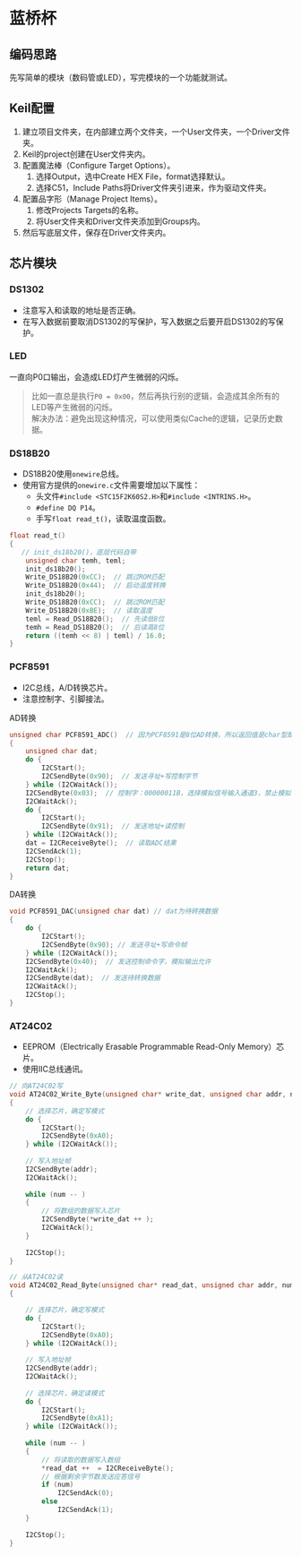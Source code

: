# 蓝桥杯

## 编码思路

先写简单的模块（数码管或LED），写完模块的一个功能就测试。

## Keil配置

1. 建立项目文件夹，在内部建立两个文件夹，一个User文件夹，一个Driver文件夹。
2. Keil的project创建在User文件夹内。
3. 配置魔法棒（Configure Target Options）。
   1. 选择Output，选中Create HEX File，format选择默认。
   2. 选择C51，Include Paths将Driver文件夹引进来，作为驱动文件夹。
4. 配置品字形（Manage Project Items）。
   1. 修改Projects Targets的名称。
   2. 将User文件夹和Driver文件夹添加到Groups内。
5. 然后写底层文件，保存在Driver文件夹内。

## 芯片模块

### DS1302

- 注意写入和读取的地址是否正确。
- 在写入数据前要取消DS1302的写保护，写入数据之后要开启DS1302的写保护。

### LED

一直向P0口输出，会造成LED灯产生微弱的闪烁。

> 比如一直总是执行`P0 = 0x00`，然后再执行别的逻辑，会造成其余所有的LED等产生微弱的闪烁。  
> 解决办法：避免出现这种情况，可以使用类似Cache的逻辑，记录历史数据。

### DS18B20

- DS18B20使用`onewire`总线。
- 使用官方提供的`onewire.c`文件需要增加以下属性：
  - 头文件`#include <STC15F2K60S2.H>`和`#include <INTRINS.H>`。
  - `#define DQ P14`。
  - 手写`float read_t()`，读取温度函数。

```c
float read_t()
{
   // init_ds18b20()，底层代码自带
	unsigned char temh, teml;
	init_ds18b20();  
	Write_DS18B20(0xCC);  // 跳过ROM匹配
	Write_DS18B20(0x44);  // 启动温度转换
	init_ds18b20();
	Write_DS18B20(0xCC);  // 跳过ROM匹配
	Write_DS18B20(0xBE);  // 读取温度
	teml = Read_DS18B20();  // 先读低8位
	temh = Read_DS18B20();  // 后读高8位
	return ((temh << 8) | teml) / 16.0;
}
```

### PCF8591

- I2C总线，A/D转换芯片。
- 注意控制字、引脚接法。

AD转换

```c
unsigned char PCF8591_ADC()  // 因为PCF8591是8位AD转换，所以返回值是char型即可
{
	unsigned char dat;
	do {
		I2CStart();
		I2CSendByte(0x90);  // 发送寻址+写控制字节
	} while (I2CWaitAck());
	I2CSendByte(0x03);  // 控制字：00000011B，选择模拟信号输入通道3，禁止模拟输出，禁止通道号自增
	I2CWaitAck();
	do {
		I2CStart();
		I2CSendByte(0x91);  // 发送地址+读控制
	} while (I2CWaitAck());
	dat = I2CReceiveByte();  // 读取ADC结果
	I2CSendAck(1);
	I2CStop();
	return dat;
}
```

DA转换

```c
void PCF8591_DAC(unsigned char dat) // dat为待转换数据
{
	do {
		I2CStart();
		I2CSendByte(0x90); // 发送寻址+写命令帧
	} while (I2CWaitAck());
	I2CSendByte(0x40);  // 发送控制命令字，模拟输出允许
	I2CWaitAck();
	I2CSendByte(dat);  // 发送待转换数据
	I2CWaitAck();
	I2CStop();
}
```

### AT24C02

- EEPROM（Electrically Erasable Programmable Read-Only Memory）芯片。
- 使用IIC总线通讯。

```c
// 向AT24C02写
void AT24C02_Write_Byte(unsigned char* write_dat, unsigned char addr, num)
{
	// 选择芯片，确定写模式
	do {
		I2CStart();
		I2CSendByte(0xA0);
	} while (I2CWaitAck());
		
	// 写入地址帧
	I2CSendByte(addr);
	I2CWaitAck();
	
	while (num -- )
	{
		// 将数组的数据写入芯片
		I2CSendByte(*write_dat ++ );
		I2CWaitAck();
	}
	
	I2CStop();
}

// 从AT24C02读
void AT24C02_Read_Byte(unsigned char* read_dat, unsigned char addr, num)
{

	// 选择芯片，确定写模式
	do {
		I2CStart();
		I2CSendByte(0xA0);
	} while (I2CWaitAck());
	
	// 写入地址帧
	I2CSendByte(addr);
	I2CWaitAck();
	
	// 选择芯片，确定读模式
	do {
		I2CStart();
		I2CSendByte(0xA1);
	} while (I2CWaitAck());
	
	while (num -- )
	{
		// 将读取的数据写入数组
		*read_dat ++  = I2CReceiveByte();
		// 根据剩余字节数发送应答信号
		if (num)
			I2CSendAck(0);
		else
			I2CSendAck(1);
	}
	
	I2CStop();
}
```
